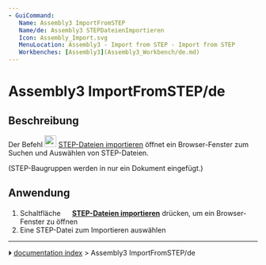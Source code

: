 ```yaml
---
- GuiCommand:
   Name: Assembly3 ImportFromSTEP
   Name/de: Assembly3 STEPDateienImportieren
   Icon: Assembly_Import.svg
   MenuLocation: Assembly3 - Import from STEP - Import from STEP
   Workbenches: [Assembly3](Assembly3_Workbench/de.md)
---
```


# Assembly3 ImportFromSTEP/de

## Beschreibung

Der Befehl <img alt="" src=images/Assembly_Import.svg‎‎  style="width:24px;"> [STEP-Dateien importieren](Assembly3_ImportFromSTEP/de.md) öffnet ein Browser-Fenster zum Suchen und Auswählen von STEP-Dateien.

(STEP-Baugruppen werden in nur ein Dokument eingefügt.)

## Anwendung

1.  Schaltfläche **<img src="images/Assembly_Import.svg‎‎" width=16px> [STEP-Dateien importieren](Assembly3_ImportFromSTEP/de.md)** drücken, um ein Browser-Fenster zu öffnen
2.  Eine STEP-Datei zum Importieren auswählen



---
⏵ [documentation index](../README.md) > Assembly3 ImportFromSTEP/de
